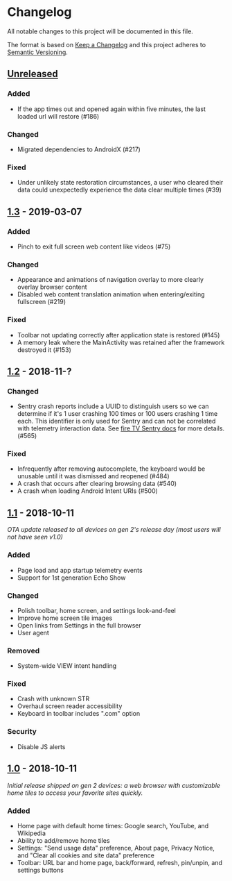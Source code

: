 # Changelog
All notable changes to this project will be documented in this file.

The format is based on [Keep a Changelog](http://keepachangelog.com/en/1.0.0/)
and this project adheres to [Semantic Versioning](http://semver.org/spec/v2.0.0.html).

## [Unreleased]
### Added
- If the app times out and opened again within five minutes, the last loaded url will restore (#186)

### Changed
- Migrated dependencies to AndroidX (#217)

### Fixed
- Under unlikely state restoration circumstances, a user who cleared their data could unexpectedly experience the data clear multiple times (#39)

## [1.3] - 2019-03-07
### Added
- Pinch to exit full screen web content like videos (#75)

### Changed
- Appearance and animations of navigation overlay to more clearly overlay browser content
- Disabled web content translation animation when entering/exiting fullscreen (#219)

### Fixed
- Toolbar not updating correctly after application state is restored (#145)
- A memory leak where the MainActivity was retained after the framework destroyed it (#153)

## [1.2] - 2018-11-?
### Changed
- Sentry crash reports include a UUID to distinguish users so we can determine if it's 1 user crashing 100 times or 100 users crashing 1 time each. This identifier is only used for Sentry and can not be correlated with telemetry interaction data. See [fire TV Sentry docs](https://github.com/mozilla-mobile/firefox-tv/wiki/Crash-reporting-with-Sentry) for more details. (#565)

### Fixed
- Infrequently after removing autocomplete, the keyboard would be unusable until it was dismissed and reopened (#484)
- A crash that occurs after clearing browsing data (#540)
- A crash when loading Android Intent URIs (#500)

## [1.1] - 2018-10-11
*OTA update released to all devices on gen 2's release day (most users will not have seen v1.0)*

### Added
- Page load and app startup telemetry events
- Support for 1st generation Echo Show

### Changed
- Polish toolbar, home screen, and settings look-and-feel
- Improve home screen tile images
- Open links from Settings in the full browser
- User agent

### Removed
- System-wide VIEW intent handling

### Fixed
- Crash with unknown STR
- Overhaul screen reader accessibility
- Keyboard in toolbar includes ".com" option

### Security
- Disable JS alerts

## [1.0] - 2018-10-11
*Initial release shipped on gen 2 devices: a web browser with customizable home tiles to access your favorite sites quickly.*

### Added
- Home page with default home times: Google search, YouTube, and Wikipedia
- Ability to add/remove home tiles
- Settings: "Send usage data" preference, About page, Privacy Notice, and "Clear all cookies and site data" preference
- Toolbar: URL bar and home page, back/forward, refresh, pin/unpin, and settings buttons

[Unreleased]: https://github.com/.../compare/v1.3...HEAD
[1.3]: https://github.com/.../compare/v1.2...v1.3
[1.2]: https://github.com/.../compare/v1.1...v1.2
[1.1]: https://github.com/.../compare/v1.0...v1.1
[1.0]: https://github.com/.../compare/06778075...v1.0
